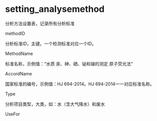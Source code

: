 # setting_analysemethod

分析方法设置表，记录所有分析标准

methodID

分析标准ID，主键。一个检测标准对应一个ID。

MethodName

标准名称，示例值：“水质 汞、砷、硒、铋和锑的测定 原子荧光法”

AccordName

国家标准的编号，示例值：HJ 694-2014。HJ 694-2014一一对应标准名称。

Type

分析项目类型，大类，如：水（含大气降水）和废水

UseFor























